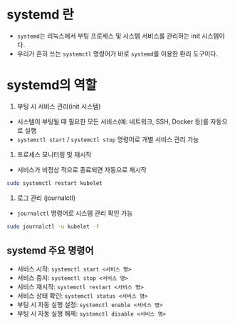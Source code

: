 # systemd 란
- `systemd`는 리눅스에서 부팅 프로세스 및 시스템 서비스를 관리하는 init 시스템이다.
- 우리가 흔히 쓰는 `systemctl` 명령어가 바로 `systemd`를 이용한 롼리 도구이다.

# systemd의 역할

1. 부팅 시 서비스 관리(init 시스템)
- 시스템이 부팅될 때 필요한 모든 서비스(예: 네트워크, SSH, Docker 등)를 자동으로 실행
- `systemctl start` / `systemctl stop` 명령어로 개별 서비스 관리 가능
1. 프로세스 모니터링 및 재시작
- 서비스가 비정상 적으로 종료되면 자동으로 재시작

```bash
sudo systemctl restart kubelet
```

1. 로그 관리 (journalctl)
- `journalctl` 명령어로 시스템 관리 확인 가능

```bash
sudo journalctl -u kubelet -f
```

## systemd 주요 명령어

- 서비스 시작: `systemctl start <서비스 명>`
- 서비스 중지: `systemctl stop <서비스 명>`
- 서비스 재시작: `systemctl restart <서비스 명>`
- 서비스 상태 확인: `systemctl status <서비스 명>`
- 부팅 시 자동 실행 설정: `systemctl enable <서비스 명>`
- 부팅 시 자동 실행 해제: `systemctl disable <서비스 명>`
